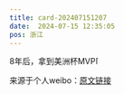 ```yaml
---
title: card-202407151207
date:  2024-07-15 12:35:05
pos: 浙江
---
```

8年后，拿到美洲杯MVP<span class="url-icon"><img alt=[赞] src="https://h5.sinaimg.cn/m/emoticon/icon/others/h_zan-44ddc70637.png" style="width:1em; height:1em;" /></span>

来源于个人weibo：[原文链接](https://m.weibo.cn/status/OnEFv4xf1?mblogid=OnEFv4xf1)
